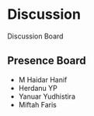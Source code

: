 # Discussion

Discussion Board

## Presence Board

* M Haidar Hanif
* Herdanu YP
* Yanuar Yudhistira
* Miftah Faris
